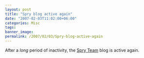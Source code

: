 ```yaml
---
layout: post
title: "Spry blog active again"
date: "2007-02-03T11:02:00+06:00"
categories: Misc 
tags: 
banner_image: 
permalink: /2007/02/03/Spry-blog-active-again
---
```


After a <i>long</i> period of inactivity, the <a href="http://blogs.adobe.com/spryteam/">Spry Team</a> blog is active again.